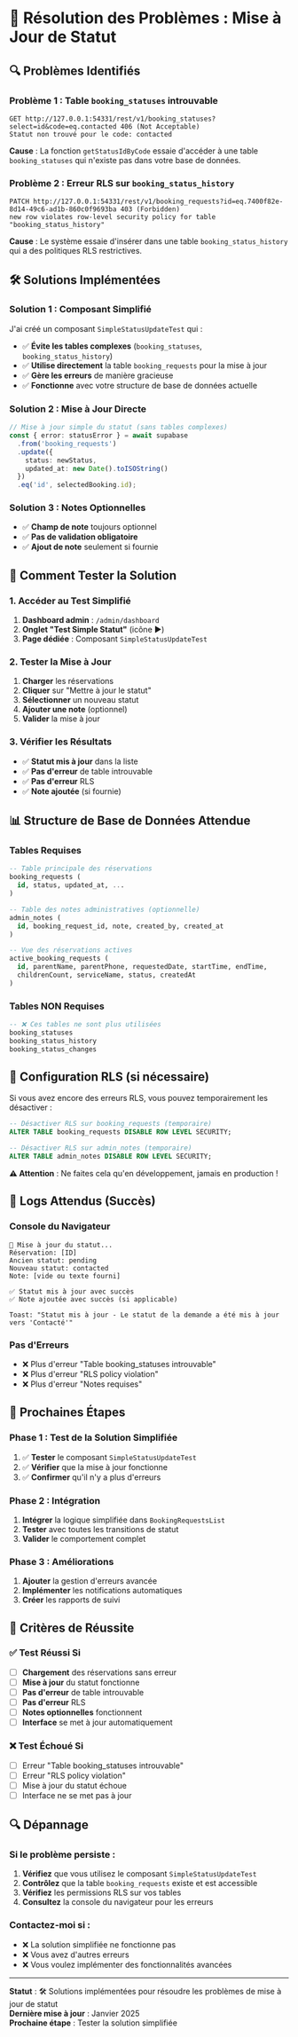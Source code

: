 # 🚨 Résolution des Problèmes : Mise à Jour de Statut

## 🔍 **Problèmes Identifiés**

### **Problème 1 : Table `booking_statuses` introuvable**
```
GET http://127.0.0.1:54331/rest/v1/booking_statuses?select=id&code=eq.contacted 406 (Not Acceptable)
Statut non trouvé pour le code: contacted
```

**Cause** : La fonction `getStatusIdByCode` essaie d'accéder à une table `booking_statuses` qui n'existe pas dans votre base de données.

### **Problème 2 : Erreur RLS sur `booking_status_history`**
```
PATCH http://127.0.0.1:54331/rest/v1/booking_requests?id=eq.7400f82e-8d14-49c6-ad1b-860c0f9693ba 403 (Forbidden)
new row violates row-level security policy for table "booking_status_history"
```

**Cause** : Le système essaie d'insérer dans une table `booking_status_history` qui a des politiques RLS restrictives.

## 🛠️ **Solutions Implémentées**

### **Solution 1 : Composant Simplifié**
J'ai créé un composant `SimpleStatusUpdateTest` qui :
- ✅ **Évite les tables complexes** (`booking_statuses`, `booking_status_history`)
- ✅ **Utilise directement** la table `booking_requests` pour la mise à jour
- ✅ **Gère les erreurs** de manière gracieuse
- ✅ **Fonctionne** avec votre structure de base de données actuelle

### **Solution 2 : Mise à Jour Directe**
```typescript
// Mise à jour simple du statut (sans tables complexes)
const { error: statusError } = await supabase
  .from('booking_requests')
  .update({ 
    status: newStatus,
    updated_at: new Date().toISOString()
  })
  .eq('id', selectedBooking.id);
```

### **Solution 3 : Notes Optionnelles**
- ✅ **Champ de note** toujours optionnel
- ✅ **Pas de validation obligatoire**
- ✅ **Ajout de note** seulement si fournie

## 🧪 **Comment Tester la Solution**

### **1. Accéder au Test Simplifié**
1. **Dashboard admin** : `/admin/dashboard`
2. **Onglet "Test Simple Statut"** (icône ▶️)
3. **Page dédiée** : Composant `SimpleStatusUpdateTest`

### **2. Tester la Mise à Jour**
1. **Charger** les réservations
2. **Cliquer** sur "Mettre à jour le statut"
3. **Sélectionner** un nouveau statut
4. **Ajouter une note** (optionnel)
5. **Valider** la mise à jour

### **3. Vérifier les Résultats**
- ✅ **Statut mis à jour** dans la liste
- ✅ **Pas d'erreur** de table introuvable
- ✅ **Pas d'erreur** RLS
- ✅ **Note ajoutée** (si fournie)

## 📊 **Structure de Base de Données Attendue**

### **Tables Requises**
```sql
-- Table principale des réservations
booking_requests (
  id, status, updated_at, ...
)

-- Table des notes administratives (optionnelle)
admin_notes (
  id, booking_request_id, note, created_by, created_at
)

-- Vue des réservations actives
active_booking_requests (
  id, parentName, parentPhone, requestedDate, startTime, endTime, 
  childrenCount, serviceName, status, createdAt
)
```

### **Tables NON Requises**
```sql
-- ❌ Ces tables ne sont plus utilisées
booking_statuses
booking_status_history
booking_status_changes
```

## 🔧 **Configuration RLS (si nécessaire)**

Si vous avez encore des erreurs RLS, vous pouvez temporairement les désactiver :

```sql
-- Désactiver RLS sur booking_requests (temporaire)
ALTER TABLE booking_requests DISABLE ROW LEVEL SECURITY;

-- Désactiver RLS sur admin_notes (temporaire)
ALTER TABLE admin_notes DISABLE ROW LEVEL SECURITY;
```

**⚠️ Attention** : Ne faites cela qu'en développement, jamais en production !

## 📝 **Logs Attendus (Succès)**

### **Console du Navigateur**
```
🔄 Mise à jour du statut...
Réservation: [ID]
Ancien statut: pending
Nouveau statut: contacted
Note: [vide ou texte fourni]

✅ Statut mis à jour avec succès
✅ Note ajoutée avec succès (si applicable)

Toast: "Statut mis à jour - Le statut de la demande a été mis à jour vers 'Contacté'"
```

### **Pas d'Erreurs**
- ❌ Plus d'erreur "Table booking_statuses introuvable"
- ❌ Plus d'erreur "RLS policy violation"
- ❌ Plus d'erreur "Notes requises"

## 🚀 **Prochaines Étapes**

### **Phase 1 : Test de la Solution Simplifiée**
1. ✅ **Tester** le composant `SimpleStatusUpdateTest`
2. ✅ **Vérifier** que la mise à jour fonctionne
3. ✅ **Confirmer** qu'il n'y a plus d'erreurs

### **Phase 2 : Intégration**
1. **Intégrer** la logique simplifiée dans `BookingRequestsList`
2. **Tester** avec toutes les transitions de statut
3. **Valider** le comportement complet

### **Phase 3 : Améliorations**
1. **Ajouter** la gestion d'erreurs avancée
2. **Implémenter** les notifications automatiques
3. **Créer** les rapports de suivi

## 🎯 **Critères de Réussite**

### **✅ Test Réussi Si**
- [ ] **Chargement** des réservations sans erreur
- [ ] **Mise à jour** du statut fonctionne
- [ ] **Pas d'erreur** de table introuvable
- [ ] **Pas d'erreur** RLS
- [ ] **Notes optionnelles** fonctionnent
- [ ] **Interface** se met à jour automatiquement

### **❌ Test Échoué Si**
- [ ] Erreur "Table booking_statuses introuvable"
- [ ] Erreur "RLS policy violation"
- [ ] Mise à jour du statut échoue
- [ ] Interface ne se met pas à jour

## 🔍 **Dépannage**

### **Si le problème persiste :**
1. **Vérifiez** que vous utilisez le composant `SimpleStatusUpdateTest`
2. **Contrôlez** que la table `booking_requests` existe et est accessible
3. **Vérifiez** les permissions RLS sur vos tables
4. **Consultez** la console du navigateur pour les erreurs

### **Contactez-moi si :**
- ❌ La solution simplifiée ne fonctionne pas
- ❌ Vous avez d'autres erreurs
- ❌ Vous voulez implémenter des fonctionnalités avancées

---

**Statut** : 🛠️ Solutions implémentées pour résoudre les problèmes de mise à jour de statut  
**Dernière mise à jour** : Janvier 2025  
**Prochaine étape** : Tester la solution simplifiée
